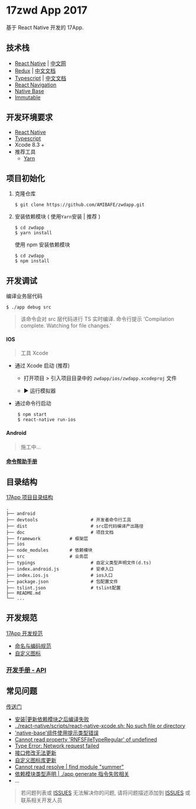 # 17zwd App 2017

基于 React Native 开发的 17App.

## 技术栈

* [React Native](http://facebook.github.io/react-native/docs/getting-started.html) | [中文网](http://reactnative.cn/)
* [Redux](https://github.com/reactjs/redux) | [中文文档](http://cn.redux.js.org/)
* [Typescript](https://www.typescriptlang.org/docs/home.html) | [中文文档](https://www.gitbook.com/book/zhongsp/typescript-handbook/details)
* [React Navigation](https://reactnavigation.org/docs/intro/)
* [Native Base](https://nativebase.io/)
* [Immutable](https://facebook.github.io/immutable-js/)



## 开发环境要求

* [React Native](http://facebook.github.io/react-native/docs/getting-started.html) 
* [Typescript](https://www.typescriptlang.org/docs/handbook/typescript-in-5-minutes.html)
* Xcode 8.3 +
* 推荐工具
	* [Yarn](https://yarnpkg.com/lang/en/docs/install/)

	
## 项目初始化

1. 克隆仓库 

	```
	$ git clone https://github.com/AMIBAFE/zwdapp.git
	```

2. 安装依赖模块 ( 使用`Yarn`安装 | 推荐 )

	```
	$ cd zwdapp 
	$ yarn install           
	```
	使用 npm 安装依赖模块
	
	```
	$ cd zwdapp
	$ npm install  
	```


## 开发调试

编译业务层代码

```
$ ./app debug src
```
	
> 该命令会对 src 层代码进行 TS 实时编译. 
> 命令行提示
> 'Compilation complete. Watching for file changes.'
	

#### IOS

> 工具 Xcode

* 通过 Xcode 启动 (推荐)

	- 打开项目 >  引入项目目录中的 `zwdapp/ios/zwdapp.xcodeproj` 文件
	
	- ▶︎ 运行模拟器 

* 通过命令行启动

	```
	 $ npm start
	 $ react-native run-ios
	```
	
#### Android

> 施工中...

#### [命令帮助手册](./doc/dev.md)

## 目录结构

[17App 项目目录结构](./doc/structure.md)

```
.
├── android                    
├── devtools                    # 开发者命令行工具
├── dist                        # src层代码编译产出路径
├── doc                         # 项目文档
├── framework			# 框架层
├── ios                         
├── node_modules		# 依赖模块
├── src 		        # 业务层
├── typings                     # 自定义类型声明文件(d.ts)
├── index.android.js            # 安卓入口
├── index.ios.js                # ios入口
├── package.json                # 包配置文件
├── tslint.json                 # tslint配置
├── README.md                   
└── ...   
```

## 开发规范

[17App 开发规范](./doc/standard.md)


* [命名与编码规范](./doc/standard.md#项目相关命名规范)
* [自定义图标](./doc/standard.md#自定义图标)

### [开发手册 - API](./doc/api.md)

## 常见问题

[传送门](./doc/FAQ.md)

* [安装|更新依赖模块之后编译失败](./doc/FAQ.md#初始化---依赖模块相关)
* [../react-native/scripts/react-native-xcode.sh: No such file or directory](./doc/FAQ.md#react-nativescriptsreact-native-xcodesh-no-such-file-or-directory)
* ['native-base'组件使用提示类型错误](./doc/FAQ.md#compile-error---native-base-类型错误)
* [Cannot read property 'RNFSFileTypeRegular' of undefined](./doc/FAQ.md#cannot-read-property-rnfsfiletyperegular-of-undefined)
* [Type Error: Network request failed](./doc/FAQ.md#type-error-network-request-failed)
* [接口修改无法更新](./doc/api.md)
* [自定义图标库更新](./doc/FAQ.md#自定义图标更新)
* [Cannot read resolve | find module "summer"](./doc/FAQ.md#cannot-read-resolve--find-module-summer)
* [依赖模块类型声明 | ./app generate 指令失败相关](./doc/FAQ.md#依赖模块类型声明--app-generate-指令失败相关)
* ...

> 若问题列表或 [ISSUES](./issues) 无法解决你的问题, 请将问题描述添加到 [ISSUES](./issues) 或联系相关开发人员
